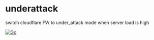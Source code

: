 # underattack
switch cloudflare FW to under_attack mode when server load is high

[![Go](https://github.com/amnonbc/underattack/actions/workflows/go2.yml/badge.svg)](https://github.com/amnonbc/underattack/actions/workflows/go2.yml)
